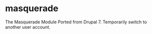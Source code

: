 # masquerade
The Masquerade Module Ported from Drupal 7. Temporarily switch to another user account.
